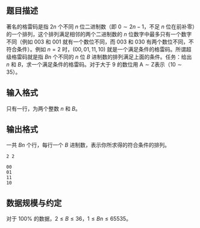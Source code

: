 ## 题目描述

著名的格雷码是指 $2n$ 个不同 $n$ 位二进制数（即 $0\sim 2n-1$，不足 $n$ 位在前补零）的一个排列，这个排列满足相邻的两个二进制数的 $n$ 位数字中最多只有一个数字不同（例如 $003$ 和 $001$ 就有一个数位不同，而 $003$ 和 $030$ 有两个数位不同，不符合条件）。例如 $n=2$ 时，$(00,01,11,10)$ 就是一个满足条件的格雷码。所谓超级格雷码就是指 $Bn$ 个不同的 $n$ 位 $B$ 进制数的排列满足上面的条件。任务：给出 $n$ 和 $B$，求一个满足条件的格雷码。对于大于 $9$ 的数位用 $\text{A}\sim \text{Z}$表示（$10\sim35$）。

## 输入格式

只有一行，为两个整数 $n$ 和 $B$。

## 输出格式

一共 $Bn$ 个行，每行一个 $B$ 进制数，表示你所求得的符合条件的排列。

```input1
2 2
```

```output1
00
01
11
10
```

## 数据规模与约定

对于 $100\%$ 的数据，$2\le B\le 36$，$1\le Bn\le 65535$。
